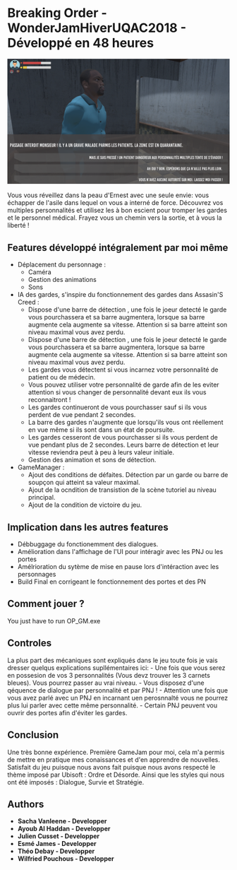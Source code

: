 # Breaking Order - WonderJamHiverUQAC2018 - Développé en 48 heures 

![A screenshot](screenshot.png)

Vous vous réveillez dans la peau d'Ernest avec une seule envie: vous échapper de l'asile dans lequel on vous a interné de force. Découvrez vos multiples personnalités et utilisez les à bon escient pour tromper les gardes et le personnel médical. Frayez vous un chemin vers la sortie, et à vous la liberté !

## Features développé intégralement par moi même 
- Déplacement du personnage : 
	- Caméra
	- Gestion des animations
	- Sons
- IA des gardes, s'inspire du fonctionnement des gardes dans Assasin'S Creed :
	- Dispose d'une barre de détection , une fois le joeur detecté le garde vous pourchassera et sa barre augmentera, lorsque sa barre augmente cela augmente sa vitesse. Attention si sa barre atteint son niveau maximal vous avez perdu.
	- Dispose d'une barre de détection , une fois le joeur detecté le garde vous pourchassera et sa barre augmentera, lorsque sa barre augmente cela augmente sa vitesse. Attention si sa barre atteint son niveau maximal vous avez perdu.
	- Les gardes vous détectent si vous incarnez votre personnalité de patient ou de médecin.
	- Vous pouvez utiliser votre personnalité de garde afin de les eviter attention si vous changer de personnalité devant eux ils vous reconnaitront !
	- Les gardes continueront de vous pourchasser sauf si ils vous perdent de vue pendant 2 secondes.
	- La barre des gardes n'augmente que lorsqu'ils vous ont réellement en vue même si ils sont dans un état de poursuite.
	-  Les gardes cesseront de vous pourchasser si ils vous perdent de vue pendant plus de 2 secondes. Leurs barre de détection et leur vitesse reviendra peut à peu à leurs valeur initiale.
	- Gestion des animation et  sons de détection.
- GameManager :
	- Ajout des conditions de défaites. Détection par un garde ou barre de soupçon qui atteint sa valeur maximal.
	- Ajout de la ocndition de transistion de la scène tutoriel au niveau principal.
	- Ajout de la condition de victoire du jeu.
## Implication dans les autres features
- Débbuggage du fonctionemment des dialogues.
- Amélioration dans l'affichage de l'UI pour intéragir avec les PNJ ou les portes
- Amélrioration du sytème de mise en pause lors d'intéraction avec les personnages
- Build Final en corrigeant le fonctionnement des portes et des PN
## Comment jouer ?

You just have to run OP_GM.exe
 
## Controles
La plus part des mécaniques sont expliqués dans le jeu toute fois je vais dresser quelqus explications supllémentaires ici:
	- Une fois que vous serez en possesion de vos 3 personnalités (Vous devz trouver les 3 carnets bleues). Vous pourrez passer au vrai niveau.
	- Vous disposez d'une qéquence de dialogue par personnalité et par PNJ ! 
	- Attention une fois que vous avez parlé avec un PNJ en incarnant uen perosnnalté vous ne pourrez plus lui parler avec cette même personnalité. 
	- Certain PNJ peuvent vou ouvrir des portes afin d'éviter les gardes.
## Conclusion
Une très bonne expérience. Première GameJam pour moi, cela m'a permis de mettre en pratique mes conaissances et d'en apprendre de nouvelles. Satisfait du jeu puisque nous avons fait puisque nous avons respecté le thème imposé par Ubisoft : Ordre et Désorde. Ainsi que les styles qui nous ont été imposés : Dialogue, Survie et Stratégie.



## Authors

* **Sacha Vanleene - Developper** 
* **Ayoub Al Haddan - Developper**
* **Julien Cusset - Developper**
* **Esmé James - Developper**
* **Théo Debay - Developper**
* **Wilfried Pouchous - Developper**
